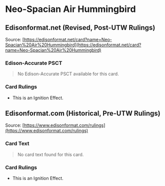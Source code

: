 # Neo-Spacian Air Hummingbird

## Edisonformat.net (Revised, Post-UTW Rulings)

Source: [https://edisonformat.net/card?name=Neo-Spacian%20Air%20Hummingbird](https://edisonformat.net/card?name=Neo-Spacian%20Air%20Hummingbird)

### Edison-Accurate PSCT

> No Edison-Accurate PSCT available for this card.

### Card Rulings

*   This is an Ignition Effect.


## Edisonformat.com (Historical, Pre-UTW Rulings)

Source: [https://www.edisonformat.com/rulings](https://www.edisonformat.com/rulings)

### Card Text

> No card text found for this card.

### Card Rulings

*   This is an Ignition Effect.


